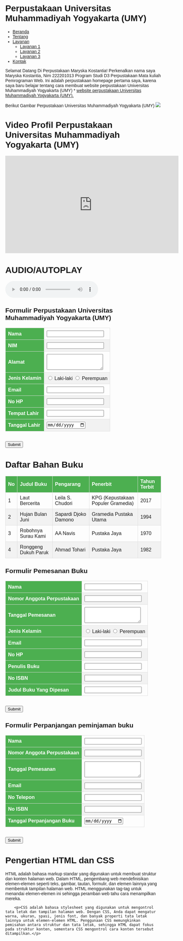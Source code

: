 # Perpustakaan Universitas Muhammadiyah Yogyakarta (UMY)
 
<!DOCTYPE html>
<html lang="id">
<head>
    <meta charset="UTF-8">
    <meta name="viewport" content="width=device-width, initial-scale=1.0">
    <link rel="stylesheet" href="styles.html">
    <title>Website perpustakaan</title>
</head>
<body>
    <nav class="navbar">
        <ul class="menu">
            <li><a href="#">Beranda</a></li>
            <li><a href="#">Tentang</a></li>
            <li>
                <a href="#">Layanan</a>
                <ul class="dropdown">
                    <li><a href="#">Layanan 1</a></li>
                    <li><a href="#">Layanan 2</a></li>
                    <li><a href="#">Layanan 3</a></li>
                </ul>
            </li>
            <li><a href="#">Kontak</a></li>
        </ul>
    </nav>
</body>
</html>

Selamat Datang Di Perpustakaan Maryska Kostantia!
Perkenalkan nama saya Maryska Kostantia, Nim 222201013 Program Studi D3 Perpustakaan Mata kuliah Pemrograman Web. Ini adalah perpustakaan homepage pertama saya, karena saya baru belajar tentang cara membuat website perpustakaan Universitas Muhammadiyah Yogyakarta (UMY) * [website perpustakaan Universitas Muhammadiyah Yogyakarta (UMY). 
](https://library.umy.ac.id/)

<p>Berikut Gambar Perpustakaan Universitas Muhammadiyah Yogyakarta (UMY)
       <img src="images.jpeg"/>

<h1>Video Profil Perpustakaan Universitas Muhammadiyah Yogyakarta (UMY)</h1>
  <iframe 
    width="560" 
    height="315" 
    src="https://youtu.be/UnKv-MU1vUk" 
    title="YouTube video player" 
    frameborder="0" 
    allow="accelerometer; autoplay; clipboard-write; encrypted-media; gyroscope; picture-in-picture" 
    allowfullscreen>
  </iframe>
</body>

<html lang="id">
<head>
  <meta charset="UTF-8">
  <title>AUDIO/AUTOPLAY</title>
</head>
<body>
  <h1>AUDIO/AUTOPLAY</h1>
  <audio controls>
    <source src="start.mp3"type=audio/mpeg>
  </audio>
</body>

<h2>Formulir Perpustakaan Universitas Muhammadiyah Yogyakarta (UMY)</h2>
    <form action="#" method="post">
        <table>
            <tr>
                <th>Nama</th>
                <td><input type="text" name="nama" required></td>
            </tr>
            <tr>
                <th>NIM</th>
                <td><input type="text" name="nim" required></td>
            </tr>
            <tr>
                <th>Alamat</th>
                <td><textarea name="alamat" rows="3" required></textarea></td>
            </tr>
            <tr>
                <th>Jenis Kelamin</th>
                <td>
                    <input type="radio" name="jenis_kelamin" value="Laki-laki" required> Laki-laki
                    <input type="radio" name="jenis_kelamin" value="Perempuan" required> Perempuan
                </td>
            </tr>
            <tr>
                <th>Email</th>
                <td><input type="email" name="email" required></td>
            </tr>
            <tr>
                <th>No HP</th>
                <td><input type="text" name="no_hp" required></td>
            </tr>
            <tr>
                <th>Tempat Lahir</th>
                <td><input type="text" name="tempat_lahir" required></td>
            </tr>
            <tr>
                <th>Tanggal Lahir</th>
                <td><input type="date" name="tanggal_lahir" required></td>
            </tr>
        </table>
        <br>
        <input type="submit" value="Submit">
    </form>

</body>
<head>
    <meta charset="UTF-8">
    <meta name="viewport" content="width=device-width, initial-scale=1.0">
    <title>Tabel Bahan Buku</title>
    <style>
        body {
            font-family: Arial, sans-serif;
            margin: 20px;
        }
        table {
            width: 100%;
            border-collapse: collapse;
            margin-top: 20px;
        }
        th, td {
            border: 1px solid #ddd;
            padding: 8px;
            text-align: left;
        }
        th {
            background-color: #4CAF50;
            color: white;
        }
        tr:nth-child(even) {
            background-color: #f2f2f2;
        }
    </style>
</head>
<body>
    <h1>Daftar Bahan Buku</h1>
    <table>
        <thead>
            <tr>
                <th>No</th>
                <th>Judul Buku</th>
                <th>Pengarang</th>
                <th>Penerbit</th>
                <th>Tahun Terbit</th>
            </tr>
        </thead>
        <tbody>
            <tr>
                <td>1</td>
                <td>Laut Bercerita</td>
                <td>Leila S. Chudori</td>
                <td>KPG (Kepustakaan Populer Gramedia)</td>
                <td>2017</td>
            </tr>
            <tr>
                <td>2</td>
                <td>Hujan Bulan Juni</td>
                <td>Sapardi Djoko Damono</td>
                <td>Gramedia Pustaka Utama</td>
                <td>1994</td>
            </tr>
            <tr>
                <td>3</td>
                <td>Robohnya Surau Kami</td>
                <td>AA Navis</td>
                <td>Pustaka Jaya</td>
                <td>1970</td>
            </tr>
            <tr>
                <td>4</td>
                <td>Ronggeng Dukuh Paruk</td>
                <td>Ahmad Tohari</td>
                <td>Pustaka Jaya</td>
                <td>1982</td>
            </tr>
        </tbody>
    </table>
<body>
<h2>Formulir Pemesanan Buku</h2>
    <form action="#" method="post">
        <table>
            <tr>
                <th>Nama</th>
                <td><input type="text" name="nama" required></td>
            </tr>
            <tr>
                <th>Nomor Anggota Perpustakaan</th>
                <td><input type="text" name="nomor anggota perpustakaan" required></td>
            </tr>
            <tr>
                <th>Tanggal Pemesanan</th>
                <td><textarea name="Tanggal Pemesanan" rows="3" required></textarea></td>
            </tr>
            <tr>
                <th>Jenis Kelamin</th>
                <td>
                    <input type="radio" name="jenis_kelamin" value="Laki-laki" required> Laki-laki
                    <input type="radio" name="jenis_kelamin" value="Perempuan" required> Perempuan
                </td>
            </tr>
            <tr>
                <th>Email</th>
                <td><input type="email" name="email" required></td>
            </tr>
            <tr>
                <th>No HP</th>
                <td><input type="text" name="no_hp" required></td>
            </tr>
            <tr>
                <th>Penulis Buku</th>
                <td><input type="text" name="Penulis Buku" required></td>
            </tr>
            <tr>
                <th>No ISBN</th>
               <td><input type="text" name="no isbn" required></td>
            </tr>
             <tr>
                <th>Judul Buku Yang Dipesan</th>
                <td><input type="text" name="judul buku yang dipesan" required></td>
            </tr>
        </table>
        <br>
        <input type="submit" value="Submit">
    </form>

</body>
<h2>Formulir Perpanjangan peminjaman buku </h2>
    <form action="#" method="post">
        <table>
            <tr>
                <th>Nama</th>
                <td><input type="text" name="nama" required></td>
            </tr>
            <tr>
                <th>Nomor Anggota Perpustakaan</th>
                <td><input type="text" name="nomor anggota perpustakaan" required></td>
            </tr>
            <tr>
                <th>Tanggal Pemesanan</th>
                <td><textarea name="Tanggal Peminjamanan" rows="3" required></textarea></td>
            </tr>
            <tr>
                <th>Email</th>
                <td><input type="email" name="email" required></td>
            </tr>
            <tr>
                <th>No Telepon</th>
                <td><input type="text" name="no telepon" required></td>
            </tr>
            <tr>
                <th>No ISBN</th>
                <td><input type="text" name="no isbn" required></td>
            </tr>
             <tr>
                <th>Tanggal Perpanjangan Buku</th>
                <td><input type="date" name="Tanggal perpanjangan buku" required></td>
            </tr>
        </table>
        <br>
        <input type="submit" value="Submit">
    </form>
        <h1> Pengertian HTML dan CSS </h1>
        <p>HTML adalah bahasa markup standar yang digunakan untuk membuat struktur dan konten halaman web. Dalam HTML, pengembang web mendefinisikan elemen-elemen seperti teks, gambar, tautan, formulir, dan elemen lainnya yang membentuk tampilan halaman web. HTML menggunakan tag-tag untuk menandai elemen-elemen ini sehingga peramban web tahu cara menampilkan mereka.</p>
    
        <p>CSS adalah bahasa stylesheet yang digunakan untuk mengontrol tata letak dan tampilan halaman web. Dengan CSS, Anda dapat mengatur warna, ukuran, spasi, jenis font, dan banyak properti tata letak lainnya untuk elemen-elemen HTML. Penggunaan CSS memungkinkan pemisahan antara struktur dan tata letak, sehingga HTML dapat fokus pada struktur konten, sementara CSS mengontrol cara konten tersebut ditampilkan.</p> 
</html>
